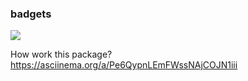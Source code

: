 ### badgets

<a href="https://codeclimate.com/github/OrchidClouse/frontend-project-46/maintainability"><img src="https://api.codeclimate.com/v1/badges/13afca74dd42524fceb8/maintainability" /></a>

How work this package?
https://asciinema.org/a/Pe6QypnLEmFWssNAjCOJN1iii
